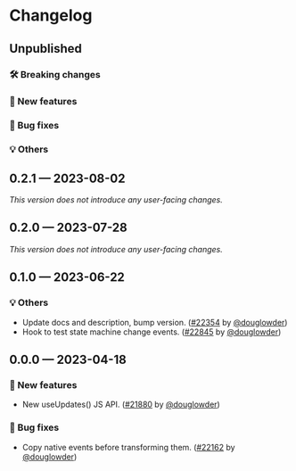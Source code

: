 # Changelog

## Unpublished

### 🛠 Breaking changes

### 🎉 New features

### 🐛 Bug fixes

### 💡 Others

## 0.2.1 — 2023-08-02

_This version does not introduce any user-facing changes._

## 0.2.0 — 2023-07-28

_This version does not introduce any user-facing changes._

## 0.1.0 — 2023-06-22

### 💡 Others

- Update docs and description, bump version. ([#22354](https://github.com/expo/expo/pull/22354) by [@douglowder](https://github.com/douglowder))
- Hook to test state machine change events. ([#22845](https://github.com/expo/expo/pull/22845) by [@douglowder](https://github.com/douglowder))

## 0.0.0 — 2023-04-18

### 🎉 New features

- New useUpdates() JS API. ([#21880](https://github.com/expo/expo/pull/21880) by [@douglowder](https://github.com/douglowder))

### 🐛 Bug fixes

- Copy native events before transforming them. ([#22162](https://github.com/expo/expo/pull/22162) by [@douglowder](https://github.com/douglowder))
